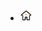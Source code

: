 <!-- _navbar.md -->

* [<svg t="1688461507856" class="icon" viewBox="0 0 1024 1024" version="1.1" xmlns="http://www.w3.org/2000/svg" p-id="12403" width="18" height="18"><path d="M786.432 942.08h-161.792c-40.96 0-71.68-34.816-71.68-77.824V696.32h-81.92v167.936c0 45.056-30.72 77.824-71.68 77.824h-159.744c-40.96 0-73.728-34.816-73.728-77.824V532.48H126.976c-36.864 0-69.632-20.48-79.872-53.248-10.24-28.672-2.048-59.392 22.528-81.92L462.848 75.776c26.624-24.576 71.68-24.576 100.352 0l393.216 321.536c24.576 20.48 32.768 53.248 22.528 81.92-12.288 32.768-45.056 53.248-81.92 53.248H860.16v331.776c0 43.008-32.768 77.824-73.728 77.824zM634.88 860.16h143.36V528.384c0-43.008 36.864-77.824 81.92-77.824h30.72L512 141.312 133.12 450.56h32.768c43.008 0 77.824 34.816 77.824 77.824V860.16h143.36v-167.936c0-40.96 38.912-77.824 81.92-77.824H552.96c43.008 0 81.92 36.864 81.92 77.824V860.16z" fill="#333333" p-id="12404"></path><path d="M593.92 901.12c-22.528 0-40.96-18.432-40.96-40.96v-163.84h-81.92v163.84c0 22.528-18.432 40.96-40.96 40.96s-40.96-18.432-40.96-40.96v-167.936c0-40.96 38.912-77.824 81.92-77.824h81.92c43.008 0 81.92 36.864 81.92 77.824V860.16c0 22.528-18.432 40.96-40.96 40.96z" fill="#333333" p-id="12405"></path><path d="M593.92 471.04h-163.84c-22.528 0-40.96-18.432-40.96-40.96s18.432-40.96 40.96-40.96h163.84c22.528 0 40.96 18.432 40.96 40.96s-18.432 40.96-40.96 40.96z" fill="#E5BD41" p-id="12406"></path></svg>](README.md)